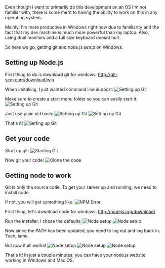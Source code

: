 Even though I want to primarily do this development on an OS I'm not familiar with, there is some merit to having the ability to work on this in any operating system.

Mainly, I'm more productive in Windows right now due to familiarity and the fact that my dev machine is much more powerful than my laptop.  Also, using dual monitors and a full size keyboard doesnt hurt.

So here we go, getting git and node.js setup on Windows.

Setting up Node.js
------------------

First thing to do is download git for windows: http://git-scm.com/download/win

When installing, I just wanted command line support:
![Setting up Git](/img/NodeOnWindows/GitSetup1.png)

Make sure to create a start menu folder so you can easily start it:
![Setting up Git](/img/NodeOnWindows/GitSetup2.png)

Just use plain old bash:
![Setting up Git](/img/NodeOnWindows/GitSetup3.png)
![Setting up Git](/img/NodeOnWindows/GitSetup4.png)

That's it!
![Setting up Git](/img/NodeOnWindows/GitSetup5.png)



Get your code
-------------

Start up git:
![Starting Git](/img/NodeOnWindows/StartingGit.png)

Now git your code!
![Clone the code](/img/NodeOnWindows/GitCode.png)


Getting node to work
--------------------
Git is only the source code.  To get your server up and running, we need to install node.

If not, you will get something like:
![NPM Error](/img/NodeOnWindows/NpmError.png)

First thing, let's download node for windows: http://nodejs.org/download/

Run the installer.  I chose the defaults:
![Node setup](/img/NodeOnWindows/NodeSetup1.png)
![Node setup](/img/NodeOnWindows/NodeSetup2.png)

Now since the PATH has been updated, you need to log out and log back in.  Yeah, lame.

But now it all works!
![Node setup](/img/NodeOnWindows/NpmInstall1.png)
![Node setup](/img/NodeOnWindows/NpmInstall2.png)
![Node setup](/img/NodeOnWindows/NodeStart.png)


That's it! In just a couple minutes, you can have your node.js website working in Windows and Mac OS.
